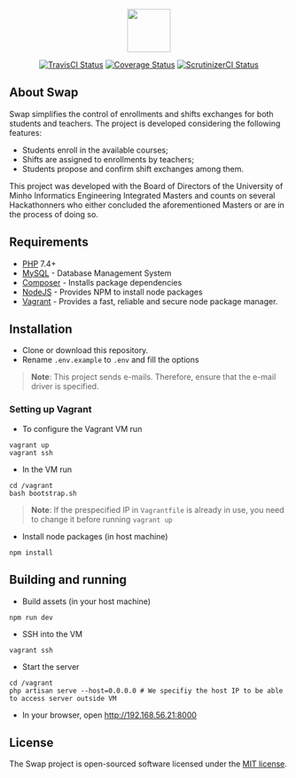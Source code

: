 <p align="center">
    <img src="http://i.imgur.com/EwYWc4Q.png" height="78">
</p>

<p align="center">
    <a href="https://travis-ci.org/Hackathonners/swap?branch=develop"><img src="https://travis-ci.org/Hackathonners/swap.svg?branch=develop" alt="TravisCI Status"></a>
    <a href='https://coveralls.io/github/Hackathonners/swap?branch=develop'><img src='https://coveralls.io/repos/github/Hackathonners/swap/badge.svg?branch=develop' alt='Coverage Status' /></a>
    <a href="https://scrutinizer-ci.com/g/Hackathonners/swap/"><img src="https://scrutinizer-ci.com/g/Hackathonners/swap/badges/quality-score.png" alt="ScrutinizerCI Status"></a>
</p>

## About Swap

Swap simplifies the control of enrollments and shifts exchanges for both students and teachers. The project is developed considering the following features:

- Students enroll in the available courses;
- Shifts are assigned to enrollments by teachers;
- Students propose and confirm shift exchanges among them.

This project was developed with the Board of Directors of the University of Minho Informatics Engineering Integrated Masters  and counts on several Hackathonners who either concluded the aforementioned Masters or are in the process of doing so.

## Requirements

- [PHP](http://php.net/) 7.4+
- [MySQL](https://www.mysql.com/) - Database Management System
- [Composer](https://getcomposer.org/) - Installs package dependencies
- [NodeJS](https://nodejs.org/en/) - Provides NPM to install node packages
- [Vagrant](https://vagrantup.com) - Provides a fast, reliable and secure node package manager.

## Installation

- Clone or download this repository.
- Rename `.env.example` to `.env` and fill the options
> **Note**: This project sends e-mails. Therefore, ensure that the e-mail driver is specified.

### Setting up Vagrant

- To configure the Vagrant VM run 
```
vagrant up
vagrant ssh
```

- In the VM run
```
cd /vagrant
bash bootstrap.sh
```

> **Note**: If the prespecified IP in ```Vagrantfile``` is already in use, you need to change it before running ```vagrant up```

- Install node packages (in host machine)
```
npm install
```


## Building and running

- Build assets (in your host machine)
```
npm run dev
```

- SSH into the VM
```
vagrant ssh
```

- Start the server
```
cd /vagrant
php artisan serve --host=0.0.0.0 # We specifiy the host IP to be able to access server outside VM
```

- In your browser, open http://192.168.56.21:8000 
## License
The Swap project is open-sourced software licensed under the [MIT license](http://opensource.org/licenses/MIT).
